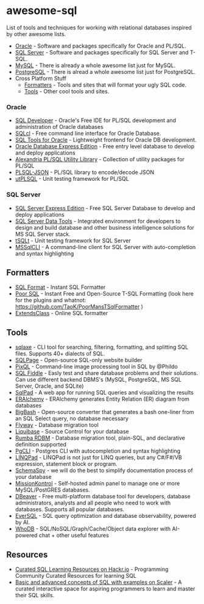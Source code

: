 awesome-sql
===========

List of tools and techniques for working with relational databases inspired by other awesome lists.

- [Oracle](#oracle) - Software and packages specifically for Oracle and PL/SQL.
- [SQL Server](#sqlserver) - Software and packages specifically for SQL Server and T-SQL.
- [MySQL](https://github.com/shlomi-noach/awesome-mysql) - There is already a whole awesome list just for MySQL.
- [PostgreSQL](https://github.com/dhamaniasad/awesome-postgres) - There is alread a whole awesome list just for PostgreSQL.
- Cross Platform Stuff
  - [Formatters](#formatter) - Tools and sites that will format your ugly SQL code.
  - [Tools](#tools) - Other cool tools and sites.

### <a name="oracle"></a>Oracle
- [SQL Developer](https://www.oracle.com/database/technologies/appdev/sqldeveloper-landing.html) - Oracle's Free IDE for PL/SQL development and administration of Oracle databases
- [SQLcl](https://www.oracle.com/database/technologies/appdev/sqlcl.html) - Free command line interface for Oracle Database.
- [SQL Tools for Oracle](http://sourceforge.net/projects/sqlt/) - Lightweight frontend for Oracle DB development.
- [Oracle Database Express Edition](https://www.oracle.com/database/technologies/appdev/xe.html) - Free entry level database to develop and deploy applications
- [Alexandria PL/SQL Utility Library](https://github.com/mortenbra/alexandria-plsql-utils) - Collection of utility packages for PL/SQL
- [PLSQL-JSON](https://github.com/doberkofler/PLSQL-JSON) - PL/SQL library to encode/decode JSON
- [utPLSQL](http://utplsql.org/) - Unit testing framework for PL/SQL

### <a name="sqlserver"></a>SQL Server
- [SQL Server Express Edition](http://www.microsoft.com/en-us/server-cloud/products/sql-server-editions/sql-server-express.aspx) - Free SQL Server Database to develop and deploy applications
- [SQL Server Data Tools](http://msdn.microsoft.com/en-us/data/tools.aspx) - Integrated environment for developers to design and build database and other business intelligence solutions for MS SQL Server stack.
- [tSQLt](http://tsqlt.org/) - Unit testing framework for SQL Server
- [MSSqlCLI](https://github.com/dbcli/mssql-cli) - A command-line client for SQL Server with auto-completion and syntax highlighting

## <a name="formatter"></a>Formatters

- [SQL Format](http://www.dpriver.com/pp/sqlformat.htm) - Instant SQL Formatter
- [Poor SQL](http://poorsql.com/) - Instant Free and Open-Source T-SQL Formatting (look here for the plugins and whatnot: https://github.com/TaoK/PoorMansTSqlFormatter )
- [ExtendsClass](https://extendsclass.com/sql-formatter.html) - Online SQL formatter

## <a name="tools"></a>Tools

- [sqlaxe](https://github.com/djberube/sqlaxe) - CLI tool for searching, filtering, formatting, and splitting SQL files. Supports 40+ dialects of SQL.
- [SQLPage](https://github.com/lovasoa/SQLpage) - Open-source SQL-only website builder
- [PixQL](https://github.com/Phildo/pixQL) - Command-line image processing tool in SQL by @Phildo
- [SQL Fiddle](http://sqlfiddle.com/) - Easly test and share database problems and their solutions. Can use different backend DBMS's (MySQL, PostgreSQL, MS SQL Server, Oracle, and SQLite)
- [SqlPad](http://rickbergfalk.github.io/sqlpad/) - A web app for running SQL queries and visualizing the results
- [ERAlchemy](https://github.com/Alexis-benoist/eralchemy) - ERAlchemy generates Entity Relation (ER) diagram from databases
- [BigBash](https://github.com/zalando/bigbash) - Open-source converter that generates a bash one-liner from an SQL Select query, no database necessary
- [Flyway](https://flywaydb.org/) - Database migration tool
- [Liquibase](http://www.liquibase.org/) - Source Control for your database
- [Rumba RDBM](https://www.dbinvent.com/) - Database migration tool, plain-SQL, and declarative definition supported
- [PgCLI](https://github.com/dbcli/pgcli) - Postgres CLI with autocompletion and syntax highlighting
- [LINQPad](https://www.linqpad.net/) - LINQPad is not just for LINQ queries, but any C#/F#/VB expression, statement block or program.
- [SchemaSpy](https://github.com/schemaspy/schemaspy) - we will do the best to simplify documentation process of your database
- [MissionKontrol](https://github.com/Mission-Kontrol/MissionKontrol) - Self-hosted admin panel to manage one or more MySQL/PostGRES databases.
- [DBeaver](https://dbeaver.io) - Free multi-platform database tool for developers, database administrators, analysts and all people who need to work with databases. Supports all popular databases.
- [EverSQL](https://www.eversql.com/) - SQL query optimization and database observability, powered by AI.
- [WhoDB](https://github.com/clidey/whodb) - SQL/NoSQL/Graph/Cache/Object data explorer with AI-powered chat + other useful features

## <a name="resources"></a>Resources

- [Curated SQL Learning Resources on Hackr.io](https://hackr.io/tutorials/learn-sql) - Programming Community Curated Resources for learning SQL
- [Basic and advanced concepts of SQL with examples on Scaler](https://www.scaler.com/topics/sql/) - A curated interactive space for aspiring programmers to learn and master their SQL skills.
